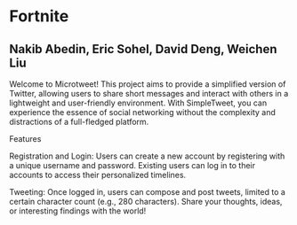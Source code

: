 # Fortnite
## Nakib Abedin, Eric Sohel, David Deng, Weichen Liu

Welcome to Microtweet! This project aims to provide a simplified version of Twitter, allowing users to share short messages and interact with others in a lightweight and user-friendly environment. With SimpleTweet, you can experience the essence of social networking without the complexity and distractions of a full-fledged platform.

Features

Registration and Login: Users can create a new account by registering with a unique username and password. Existing users can log in to their accounts to access their personalized timelines.

Tweeting: Once logged in, users can compose and post tweets, limited to a certain character count (e.g., 280 characters). Share your thoughts, ideas, or interesting findings with the world!

